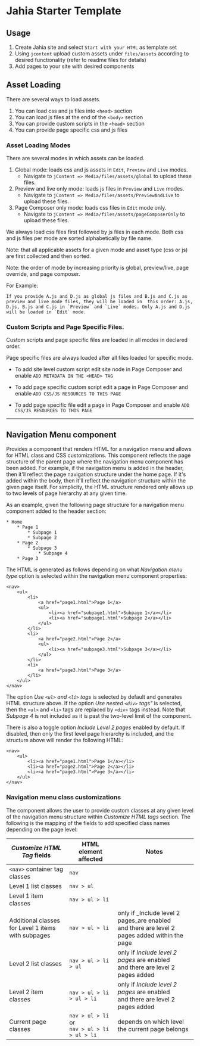 # Jahia Starter Template

## Usage

1. Create Jahia site and select `Start with your HTML` as template set
2. Using `jcontent` upload custom assets under `files/assets` according to desired functionality (refer to readme files for details)
3. Add pages to your site with desired components

## Asset Loading

There are several ways to load assets.

1. You can load css and js files into `<head>` section
2. You can load js files at the end of the `<body>` section
3. You can provide custom scripts in the `<head>` section
4. You can provide page specific css and js files

### Asset Loading Modes

There are several modes in which assets can be loaded.

1. Global mode: loads css and js assets in `Edit`, `Preview` and `Live` modes.
    * Navigate to `jContent => Media/files/assets/global` to upload these files. 
2. Preview and live only mode: loads js files in `Preview` and `Live` modes.
    * Navigate to `jContent => Media/files/assets/PreviewAndLive` to upload these files. 
3. Page Composer only mode: loads css files in `Edit` mode only.
    * Navigate to `jContent => Media/files/assets/pageComposerOnly` to upload these files. 

We always load css files first followed by js files in each mode. Both css and js files per mode are sorted alphabetically by file name. 

Note: that all applicable assets for a given mode and asset type (css or js) are first collected and then sorted.

Note: the order of mode by increasing priority is global, preview/live, page override, and page composer.

For Example:

``If you provide A.js and D.js as global js files and B.js and C.js as preview and live mode files, they will be loaded in 
this order: A.js, D.js, B.js and C.js in `Preview` and `Live` modes. Only A.js and D.js will be loaded in `Edit` mode. `` 

### Custom Scripts and Page Specific Files.

Custom scripts and page specific files are loaded in all modes in declared order.

Page specific files are always loaded after all files loaded for specific mode.

* To add site level custom script edit site node in Page Composer and enable `ADD METADATA IN THE <HEAD> TAG`

* To add page specific custom script edit a page in Page Composer and enable `ADD CSS/JS RESOURCES TO THIS PAGE`

* To add page specific file edit a page in Page Composer and enable `ADD CSS/JS RESOURCES TO THIS PAGE`

---
## Navigation Menu component

Provides a component that renders HTML for a navigation menu and allows for HTML class and CSS customizations. This component reflects the
page structure of the parent page where the navigation menu component has been added.  For example, if the navigation menu is added in the
header, then it'll reflect the page navigation structure under the home page. If it's added within the body, then it'll reflect the navigation
structure within the given page itself. For simplicity, the HTML structure rendered only allows up to two levels of page hierarchy at any
given time.

As an example, given the following page structure for a navigation menu component added to the header section:

```
* Home
    * Page 1
        * Subpage 1
        * Subpage 2
    * Page 2
        * Subpage 3
            * Subpage 4
    * Page 3

```

The HTML is generated as follows depending on what _Navigation menu type_ option is selected within the navigation menu component
properties:

```
<nav>
    <ul>
        <li>
            <a href="page1.html">Page 1</a>
            <ul>
                <li><a href="subpage1.html">Subpage 1</a></li>
                <li><a href="subpage1.html">Subpage 2</a></li>
            </ul>
        </li>
        <li>
            <a href="page2.html">Page 2</a>
            <ul>
                <li><a href="subpage3.html">Subpage 3</a></li>
            </ul>
        </li>
        <li>
            <a href="page3.html">Page 3</a>
        </li>
    </ul>
</nav>
```

The option _Use `<ul>` and `<li>` tags_ is selected by default and generates HTML structure above. If the option _Use nested `<div>`
tags"_ is selected, then the `<ul>` and `<li>` tags are replaced by `<div>` tags instead. Note that _Subpage 4_ is not included as it is
past the two-level limit of the component.

There is also a toggle option _Include Level 2 pages_ enabled by default. If disabled, then only the first level page hierarchy is
included, and the structure above will render the following HTML:

```
<nav>
    <ul>
        <li><a href="page1.html">Page 1</a></li>
        <li><a href="page2.html">Page 2</a></li>
        <li><a href="page3.html">Page 3</a></li>
    </ul>
</nav>
```

### Navigation menu class customizations

The component allows the user to provide custom classes at any given level of the navigation menu structure within _Customize HTML tags_
section. The following is the mapping of the fields to add specified class names depending on the page level:

| _Customize HTML Tag_ fields                              	| HTML element affected                            	| Notes                                                                                            	|
|--------------------------------------------------------	|--------------------------------------------------	|--------------------------------------------------------------------------------------------------	|
| `<nav>` container tag classes                          	| `nav`                                            	|                                                                                                  	|
| Level 1 list classes                                   	| `nav > ul`                                       	|                                                                                                  	|
| Level 1 item classes                                   	| `nav > ul > li`                                  	|                                                                                                  	|
| Additional classes <br>for Level 1 items with subpages 	| `nav > ul > li`                                  	| only if _Include level 2 pages_are enabled <br>and there are level 2 pages added within the page 	|
| Level 2 list classes                                   	| `nav > ul > li > ul`                             	| only if _Include level 2 pages_ are enabled <br>and there are level 2 pages added                	|
| Level 2 item classes                                   	| `nav > ul > li > ul > li`                        	| only if _Include level 2 pages_ are enabled <br>and there are level 2 pages added                	|
| Current page classes                                   	| `nav > ul > li` or<br> `nav > ul > li > ul > li` 	| depends on which level the current page belongs                                                  	|


